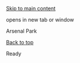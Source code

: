 [Skip to main content](https://www.pittsburghpa.gov/Recreation-Events/Events/Dollar-Bank-Cinema-In-The-Park/Cinema-Calendar/Arsenal-Park#main-content)

opens in new tab or window

Arsenal Park

[Back to top](https://www.pittsburghpa.gov/Recreation-Events/Events/Dollar-Bank-Cinema-In-The-Park/Cinema-Calendar/Arsenal-Park#body-top)

Ready
